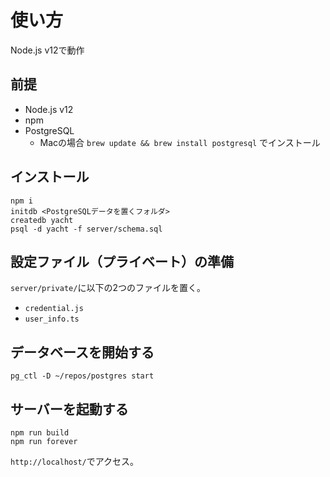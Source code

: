 # 使い方

Node.js v12で動作

## 前提

* Node.js v12
* npm
* PostgreSQL
  * Macの場合 ```brew update && brew install postgresql``` でインストール

## インストール
```
npm i
initdb <PostgreSQLデータを置くフォルダ>
createdb yacht
psql -d yacht -f server/schema.sql
```

## 設定ファイル（プライベート）の準備
`server/private/`に以下の2つのファイルを置く。
* `credential.js`
* `user_info.ts`

## データベースを開始する

```
pg_ctl -D ~/repos/postgres start
```

## サーバーを起動する

```
npm run build
npm run forever
```

`http://localhost/`でアクセス。
